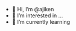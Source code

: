 - 👋 Hi, I’m @ajiken
- 👀 I’m interested in ...
- 🌱 I’m currently learning 

<!---
ajiken/ajiken is a ✨ special ✨ repository because its `README.md` (this file) appears on your GitHub profile.
You can click the Preview link to take a look at your changes.
--->
